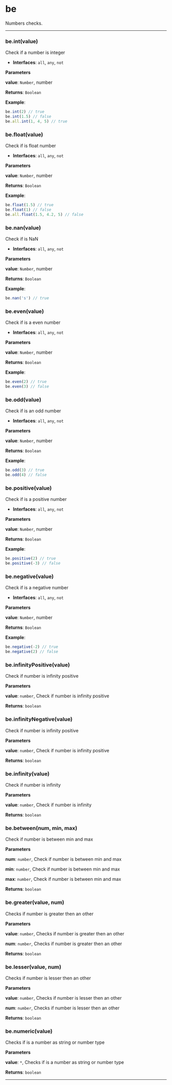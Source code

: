 # be

Numbers checks.



* * *

### be.int(value) 

Check if a number is integer* **Interfaces**: `all`, `any`, `not`

**Parameters**

**value**: `Number`, number

**Returns**: `Boolean`

**Example**:
```js
be.int(2) // truebe.int(1.5) // falsebe.all.int(1, 4, 5) // true
```


### be.float(value) 

Check if is float number* **Interfaces**: `all`, `any`, `not`

**Parameters**

**value**: `Number`, number

**Returns**: `Boolean`

**Example**:
```js
be.float(1.5) // truebe.float(1) // falsebe.all.float(1.5, 4.2, 5) // false
```


### be.nan(value) 

Check if is NaN* **Interfaces**: `all`, `any`, `not`

**Parameters**

**value**: `Number`, number

**Returns**: `Boolean`

**Example**:
```js
be.nan('s') // true
```


### be.even(value) 

Check if is a even number* **Interfaces**: `all`, `any`, `not`

**Parameters**

**value**: `Number`, number

**Returns**: `Boolean`

**Example**:
```js
be.even(2) // truebe.even(3) // false
```


### be.odd(value) 

Check if is an odd number* **Interfaces**: `all`, `any`, `not`

**Parameters**

**value**: `Number`, number

**Returns**: `Boolean`

**Example**:
```js
be.odd(3) // truebe.odd(4) // false
```


### be.positive(value) 

Check if is a positive number* **Interfaces**: `all`, `any`, `not`

**Parameters**

**value**: `Number`, number

**Returns**: `Boolean`

**Example**:
```js
be.positive(2) // truebe.positive(-3) // false
```


### be.negative(value) 

Check if is a negative number* **Interfaces**: `all`, `any`, `not`

**Parameters**

**value**: `Number`, number

**Returns**: `Boolean`

**Example**:
```js
be.negative(-2) // truebe.negative(2) // false
```


### be.infinityPositive(value) 

Check if number is infinity positive

**Parameters**

**value**: `number`, Check if number is infinity positive

**Returns**: `boolean`


### be.infinityNegative(value) 

Check if number is infinity positive

**Parameters**

**value**: `number`, Check if number is infinity positive

**Returns**: `boolean`


### be.infinity(value) 

Check if number is infinity

**Parameters**

**value**: `number`, Check if number is infinity

**Returns**: `boolean`


### be.between(num, min, max) 

Check if number is between min and max

**Parameters**

**num**: `number`, Check if number is between min and max

**min**: `number`, Check if number is between min and max

**max**: `number`, Check if number is between min and max

**Returns**: `boolean`


### be.greater(value, num) 

Checks if number is greater then an other

**Parameters**

**value**: `number`, Checks if number is greater then an other

**num**: `number`, Checks if number is greater then an other

**Returns**: `boolean`


### be.lesser(value, num) 

Checks if number is lesser then an other

**Parameters**

**value**: `number`, Checks if number is lesser then an other

**num**: `number`, Checks if number is lesser then an other

**Returns**: `boolean`


### be.numeric(value) 

Checks if is a number as string or number type

**Parameters**

**value**: `*`, Checks if is a number as string or number type

**Returns**: `boolean`



* * *










